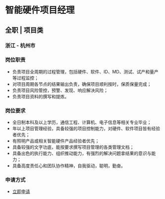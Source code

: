 
# 智能硬件项目经理
## 全职  |  项目类
### 浙江 - 杭州市

### 岗位职责
- 负责项目全周期的过程管理，包括硬件、软件、ID、MD、测试、试产和量产等过程监控；
- 对项目周期各节点的结果输出负责，确保项目顺利按时，保质保量完成；
- 负责项目风险管控，预警、发现、响应解决风险；
- 负责项目资料的撰写和提炼。
### 岗位要求
- 全日制本科及以上学历，通信工程、计算机、电子信息等相关专业毕业；
- 年以上项目管理经验，具备较强的项目控制能力，对硬件、软件项目皆有经验者优先；
- 有照明产品或相关智能硬件产品经验者优先；
- 具备较强的文字功底，能按要求撰写项目管理的各类管理文档；
- 具备出色的执行能力、组织推动能力，有强烈的解决问题拿结果的意识与能力；
- 具备高度责任心和团队协作精神，自我驱动，聪明，勤奋。
### 申请方式
- <a href="mailto:hr@tuya.com?subject=求职简历-智能硬件项目经理-来自GitHub">立即申请</a>